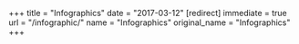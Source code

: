 +++
title = "Infographics"
date = "2017-03-12"
[redirect]
immediate = true
url = "/infographic/"
name = "Infographics"
original_name = "Infographics"
+++


